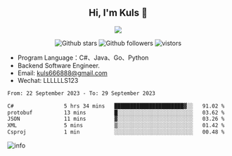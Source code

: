 <h2 align="center"> Hi, I'm Kuls 👋 </h2>
<p align="center">
    <p align="center">
        <img src=" https://avatars.githubusercontent.com/u/42165104?s=460&u=5c7fbf0bce7d4b38a15a44676e6f64b529e47598&v=4"/>
    </p>
    <p align="center">
      <img src="https://img.shields.io/github/stars/hellokuls?style=social" alt="Github stars" />
      <img src="https://img.shields.io/github/followers/hellokuls?style=social" alt="Github followers" />
      <img src="https://visitor-badge.glitch.me/badge?page_id=hellokuls.readme" alt="vistors" />
    </p>
</p>

- Program Language：C#、Java、Go、Python
- Backend Software Engineer.
- Email: kuls666888@gmail.com
- Wechat: LLLLLLS123

<!--START_SECTION:waka-->

```txt
From: 22 September 2023 - To: 29 September 2023

C#                5 hrs 34 mins   ██████████████████████▓░░   91.02 %
protobuf          13 mins         █░░░░░░░░░░░░░░░░░░░░░░░░   03.62 %
JSON              11 mins         ▓░░░░░░░░░░░░░░░░░░░░░░░░   03.26 %
XML               5 mins          ▒░░░░░░░░░░░░░░░░░░░░░░░░   01.42 %
Csproj            1 min           ░░░░░░░░░░░░░░░░░░░░░░░░░   00.48 %
```

<!--END_SECTION:waka-->

![info](https://github-readme-stats.vercel.app/api?username=hellokuls&show_icons=true&count_private=true&hide=prs&theme=default_repocard)


